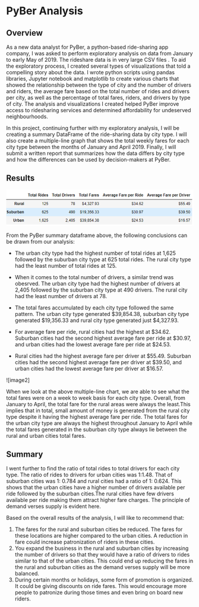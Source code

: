 # PyBer Analysis
## Overview 
As a new data analyst for PyBer, a python-based ride-sharing app company, I was asked to perform exploratory analysis on data from January to early May of 2019. The rideshare data is in very large CSV files . To aid the exploratory process, I created several types of visualizations that told a compelling story about the data. I wrote python scripts using pandas libraries, Jupyter notebook and matplotlib to create various charts that showed the relationship between the type of city and the number of drivers and riders, the average fare based on the total number of rides and drivers per city, as well as the percentage of total fares, riders, and drivers by type of city. The analysis and visualizations I created helped PyBer improve access to ridesharing services and determined affordability for undeserved neighbourhoods.

In this project, continuing further with my exploratory analysis, I will be creating a summary DataFrame of the ride-sharing data by city type. I will also create a multiple-line graph that shows the total weekly fares for each city type between the months of January and April 2019. Finally, I will submit a written report that summarizes how the data differs by city type and how the differences can be used by decision-makers at PyBer.

## Results 
![image1](https://github.com/GerlechJen/PyBer_Analysis/blob/main/Analysis/PyBerDataFrame.png)

From the PyBer summary dataframe above, the following conclusions can be drawn from our analysis:

* The urban city type had the highest number of total rides at 1,625 followed by the suburban city type at 625	total rides. The rural city type had the least number of total rides at 125.

* When it comes to the total number of drivers, a similar trend was obesrved. The urban city type had the highest number of drivers  at 2,405 followed by the suburban city type at 490 drivers. The rural city had the least number of drivers at 78.

* The total fares accumulated by each city type followed the same pattern. The urban city type generated $39,854.38, suburban city type generated $19,356.33 and rural city type generated just $4,327.93. 

* For average fare per ride, rural cities had the highest at $34.62. Suburban cities had the second highest average fare per ride at $30.97, and urban cities had the lowest average fare per ride at $24.53.

* Rural cities had the highest average fare per driver at $55.49. Suburban cities had the second highest average fare per driver at $39.50, and urban cities had the lowest average fare per driver at $16.57.

![image2]

When we look at the above multiple-line chart, we are able to see what the total fares were on a week to week basis for each city type. Overall, from January to April, the total fare for the rural areas were always the least.This implies that in total, small amount of money is generated from the rural city type despite it having the highest average fare per ride. The total fares for the urban city type are always the highest throughout January to April while the total fares generated in the suburban city type always lie between the rural and urban cities total fares.  


## Summary
I went further to find the ratio of total rides to total drivers for each city type. The ratio of rides to drivers for urban cities was 1:1.48. That of suburban cities was 1: 0.784 and rural cities had a ratio of 1: 0.624. This shows that the urban cities have a higher number of drivers available per ride followed by the suburban cities.The rural cities have few drivers available per ride making them attract higher fare charges. The principle of demand verses supply is evident here.

Based on the overall results of the analysis, I will like to recommend that:

1. The fares for the rural and suburban cities be reduced. The fares for these locations are higher compared to the urban cities. A reduction in fare could increase patronization of riders in these cities. 
2. You expand the business in the rural and suburban cities by increasing the number of drivers so that they would have a ratio of drivers to rides similar to that of the urban cities. This could end up reducing the fares in the rural and suburban cities as the demand verses supply will be more balanced. 
3. During certain months or holidays, some form of promotion is organized. It could be giving discounts on ride fares. This would encourage more people to patronize during those times and even bring on board new riders. 
